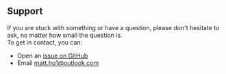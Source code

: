 ## Support
If you are stuck with something or have a question, please don't hesitate to ask, no matter how small the question is.  
To get in contact, you can:
* Open an [issue on GitHub](https://github.com/matt-hu/trainlink-api/issues)
* Email [matt.hu1@outlook.com](mailto:matt.hu1@outlook.com)